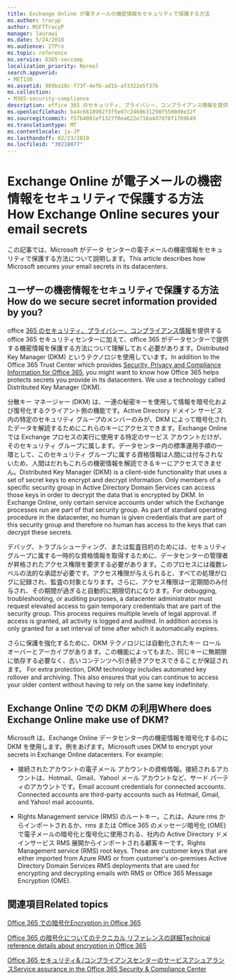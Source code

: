 ```yaml
---
title: Exchange Online が電子メールの機密情報をセキュリティで保護する方法
ms.author: tracyp
author: MSFTTracyP
manager: laurawi
ms.date: 5/24/2018
ms.audience: ITPro
ms.topic: reference
ms.service: O365-seccomp
localization_priority: Normal
search.appverid:
- MET150
ms.assetid: 989ba10c-f73f-4efb-ad1b-af3322e5f376
ms.collection:
- M365-security-compliance
description: office 365 のセキュリティ、プライバシー、コンプライアンス情報を提供する office 365 セキュリティセンターに加えて、office 365 がデータセンターで提供する機密情報を保護する方法について理解しておく必要があります。Distributed Key Manager (DKM) というテクノロジを使用しています。
ms.openlocfilehash: ba4c661899273f5e07c2468631298f5500d0e32f
ms.sourcegitcommit: f57b4001ef1327f0ea622e716a4d7d78f1769b49
ms.translationtype: MT
ms.contentlocale: ja-JP
ms.lasthandoff: 02/23/2019
ms.locfileid: "30218077"
---
```

# <a name="how-exchange-online-secures-your-email-secrets"></a><span data-ttu-id="a160b-104">Exchange Online が電子メールの機密情報をセキュリティで保護する方法</span><span class="sxs-lookup"><span data-stu-id="a160b-104">How Exchange Online secures your email secrets</span></span>

<span data-ttu-id="a160b-105">この記事では、Microsoft がデータ センターの電子メールの機密情報をセキュリティで保護する方法について説明します。</span><span class="sxs-lookup"><span data-stu-id="a160b-105">This article describes how Microsoft secures your email secrets in its datacenters.</span></span>
  
## <a name="how-do-we-secure-secret-information-provided-by-you"></a><span data-ttu-id="a160b-106">ユーザーの機密情報をセキュリティで保護する方法</span><span class="sxs-lookup"><span data-stu-id="a160b-106">How do we secure secret information provided by you?</span></span>

<span data-ttu-id="a160b-p102">office [365 のセキュリティ、プライバシー、コンプライアンス情報](https://go.microsoft.com/fwlink/?linkid=874644)を提供する office 365 セキュリティセンターに加えて、office 365 がデータセンターで提供する機密情報を保護する方法について理解しておく必要があります。Distributed Key Manager (DKM) というテクノロジを使用しています。</span><span class="sxs-lookup"><span data-stu-id="a160b-p102">In addition to the Office 365 Trust Center which provides [Security, Privacy and Compliance Information for Office 365](https://go.microsoft.com/fwlink/?linkid=874644), you might want to know how Office 365 helps protects secrets you provide in its datacenters. We use a technology called Distributed Key Manager (DKM).</span></span>
  
<span data-ttu-id="a160b-p103">分散キー マネージャー (DKM) は、一連の秘密キーを使用して情報を暗号化および復号化するクライアント側の機能です。Active Directory ドメイン サービス内の特定のセキュリティ グループのメンバーのみが、DKM によって暗号化されたデータを解読するためにこれらのキーにアクセスできます。Exchange Online では Exchange プロセスの実行に使用する特定のサービス アカウントだけが、そのセキュリティ グループに属します。データセンター内の標準運用手順の一環として、このセキュリティ グループに属する資格情報は人間には付与されないため、人間はだれもこれらの機密情報を解読できるキーにアクセスできません。</span><span class="sxs-lookup"><span data-stu-id="a160b-p103">Distributed Key Manager (DKM) is a client-side functionality that uses a set of secret keys to encrypt and decrypt information. Only members of a specific security group in Active Directory Domain Services can access those keys in order to decrypt the data that is encrypted by DKM. In Exchange Online, only certain service accounts under which the Exchange processes run are part of that security group. As part of standard operating procedure in the datacenter, no human is given credentials that are part of this security group and therefore no human has access to the keys that can decrypt these secrets.</span></span>
  
<span data-ttu-id="a160b-p104">デバッグ、トラブルシューティング、または監査目的のためには、セキュリティ グループに属する一時的な資格情報を取得するために、データセンターの管理者が昇格されたアクセス権限を要求する必要があります。このプロセスには複数レベルの法的な承認が必要です。アクセス権限が与えられると、すべての処理がログに記録され、監査の対象となります。さらに、アクセス権限は一定期間のみ付与され、その期間が過ぎると自動的に期限切れになります。</span><span class="sxs-lookup"><span data-stu-id="a160b-p104">For debugging, troubleshooting, or auditing purposes, a datacenter administrator must request elevated access to gain temporary credentials that are part of the security group. This process requires multiple levels of legal approval. If access is granted, all activity is logged and audited. In addition access is only granted for a set interval of time after which it automatically expires.</span></span>
  
<span data-ttu-id="a160b-p105">さらに保護を強化するために、DKM テクノロジには自動化されたキー ロール オーバーとアーカイブがあります。この機能によってもまた、同じキーに無期限に依存する必要なく、古いコンテンツへ引き続きアクセスできることが保証されます。
</span><span class="sxs-lookup"><span data-stu-id="a160b-p105">For extra protection, DKM technology includes automated key rollover and archiving. This also ensures that you can continue to access your older content without having to rely on the same key indefinitely.</span></span>
  
## <a name="where-does-exchange-online-make-use-of-dkm"></a><span data-ttu-id="a160b-119">Exchange Online での DKM の利用</span><span class="sxs-lookup"><span data-stu-id="a160b-119">Where does Exchange Online make use of DKM?</span></span>

<span data-ttu-id="a160b-p106">Microsoft は、Exchange Online データセンター内の機密情報を暗号化するのに DKM を使用します。例をあげます。</span><span class="sxs-lookup"><span data-stu-id="a160b-p106">Microsoft uses DKM to encrypt your secrets in Exchange Online datacenters. For example:</span></span>
  
- <span data-ttu-id="a160b-p107">接続されたアカウントの電子メール アカウントの資格情報。接続されるアカウントは、Hotmail、Gmail、Yahoo! メール アカウントなど、サード パーティのアカウントです。</span><span class="sxs-lookup"><span data-stu-id="a160b-p107">Email account credentials for connected accounts. Connected accounts are third-party accounts such as Hotmail, Gmail, and Yahoo! mail accounts.</span></span>
    
- <span data-ttu-id="a160b-p108">Rights Management service (RMS) のルートキー。これは、Azure rms からインポートされるか、rms または Office 365 のメッセージ暗号化 (OME) で電子メールの暗号化と復号化に使用される、社内の Active Directory ドメインサービス RMS 展開からインポートされる顧客キーです。</span><span class="sxs-lookup"><span data-stu-id="a160b-p108">Rights Management service (RMS) root keys. These are customer keys that are either imported from Azure RMS or from customer's on-premises Active Directory Domain Services RMS deployments that are used for encrypting and decrypting emails with RMS or Office 365 Message Encryption (OME).</span></span>
    
## <a name="related-topics"></a><span data-ttu-id="a160b-127">関連項目</span><span class="sxs-lookup"><span data-stu-id="a160b-127">Related topics</span></span>

[<span data-ttu-id="a160b-128">Office 365 での暗号化</span><span class="sxs-lookup"><span data-stu-id="a160b-128">Encryption in Office 365</span></span>](encryption.md)
  
[<span data-ttu-id="a160b-129">Office 365 の暗号化についてのテクニカル リファレンスの詳細</span><span class="sxs-lookup"><span data-stu-id="a160b-129">Technical reference details about encryption in Office 365</span></span>](technical-reference-details-about-encryption.md)
  
[<span data-ttu-id="a160b-130">Office 365 セキュリティ&amp; /コンプライアンスセンターのサービスアシュアランス</span><span class="sxs-lookup"><span data-stu-id="a160b-130">Service assurance in the Office 365 Security &amp; Compliance Center</span></span>](https://go.microsoft.com/fwlink/?linkid=874645)
  

